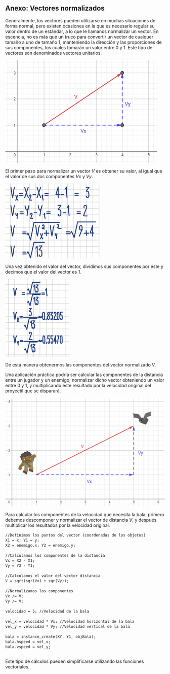 ## Anexo: Vectores normalizados

Generalmente, los vectores pueden utilizarse en muchas situaciones de forma normal, pero existen ocasiones en la que es necesario regular su valor dentro de un estándar, a lo que le llamanos normalizar un vector. En escencia, no es más que un truco para convertir un vector de cualquer tamaño a uno de tamaño 1, manteniendo la dirección y las proporciones de sus componentes, los cuales tomarán un valor entre 0 y 1. Este tipo de vectores son denominados vectores unitarios.  
  

![](imagenes/Vector_normal_1.png)

  
El primer paso para normalizar un vector _V_ es obtener su valor, al igual que el valor de sus dos componentes _Vx_ y _Vy_.  
  
![](imagenes/CHBkEJ0ORN6LQIE0lKNsnQ.png)  
  
Una vez obtenido el valor del vector, dividimos sus componentes por éste y decimos que el valor del vector es 1.  
  
![](imagenes/vector_normal_1_2.png)  
  
De esta manera obtenermos las componentes del vector normalizado V.  
  
  
Una aplicación práctica podría ser calcular las componentes de la distancia entre un jugador y un enemigo, normalizar dicho vector obteniendo un valor entre 0 y 1, y multiplicando este resultado por la velocidad original del proyectil que se disparará.  
  

![](imagenes/Vector_normal_ejemplo.png)

  
  
Para calcular los componentes de la velocidad que necesita la bala, primero debemos descomponer y normalizar el vector de distancia _V_, y después multiplicar los resultados por la velocidad original.  
  
```gml  
//Definimos los puntos del vector (coordenadas de los objetos)  
X1 = x; Y1 = y;  
X2 = enemigo.x; Y2 = enemigo.y;  
  
//Calculamos los componentes de la distancia  
Vx = X2 - X1;  
Vy = Y2 - Y1;  
  
//Calculamos el valor del vector distancia  
V = sqrt(sqr(Vx) + sqr(Vy));  
  
//Normalizamos los componentes  
Vx /= V;  
Vy /= V;  
  
velocidad = 5; //Velocidad de la bala  
  
vel_x = velocidad * Vx; //Velocidad horizontal de la bala  
vel_y = velocidad * Vy; //Velocidad vertical de la bala  
  
bala = instance_create(XY, Y1, objBala);  
bala.hspeed = vel_x;  
bala.vspeed = vel_y;  
  
```  
Este tipo de cálculos pueden simplificarse utilizando las funciones vectoriales.